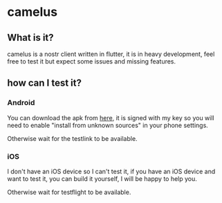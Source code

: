 # camelus

## What is it?

camelus is a nostr client written in flutter, it is in heavy development, feel free to test it but expect some issues and missing features.

## how can I test it?

### Android

You can download the apk from [here](https://camelus.app/), it is signed with my key so you will need to enable "install from unknown sources" in your phone settings.

Otherwise wait for the testlink to be available.

### iOS

I don't have an iOS device so I can't test it, if you have an iOS device and want to test it, you can build it yourself, I will be happy to help you.

Otherwise wait for testflight to be available.
